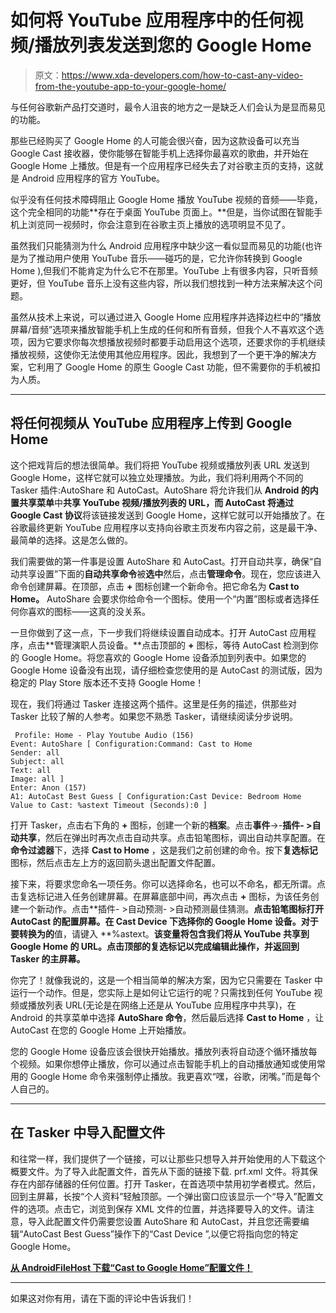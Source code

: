# 如何将 YouTube 应用程序中的任何视频/播放列表发送到您的 Google Home

> 原文：<https://www.xda-developers.com/how-to-cast-any-video-from-the-youtube-app-to-your-google-home/>

与任何谷歌新产品打交道时，最令人沮丧的地方之一是缺乏人们会认为是显而易见的功能。

那些已经购买了 Google Home 的人可能会很兴奋，因为这款设备可以充当 Google Cast 接收器，使你能够在智能手机上选择你最喜欢的歌曲，并开始在 Google Home 上播放。但是有一个应用程序已经失去了对谷歌主页的支持，这就是 Android 应用程序的官方 YouTube。

似乎没有任何技术障碍阻止 Google Home 播放 YouTube 视频的音频——毕竟，这个完全相同的功能**存在于桌面 YouTube 页面上。**但是，当你试图在智能手机上浏览同一视频时，你会注意到在谷歌主页上播放的选项明显不见了。

虽然我们只能猜测为什么 Android 应用程序中缺少这一看似显而易见的功能(也许是为了推动用户使用 YouTube 音乐——碰巧的是，它允许你转换到 Google Home ),但我们不能肯定为什么它不在那里。YouTube 上有很多内容，只听音频更好，但 YouTube 音乐上没有这些内容，所以我们想找到一种方法来解决这个问题。

虽然从技术上来说，可以通过进入 Google Home 应用程序并选择边栏中的“播放屏幕/音频”选项来播放智能手机上生成的任何和所有音频，但我个人不喜欢这个选项，因为它要求你每次想播放视频时都要手动启用这个选项，还要求你的手机继续播放视频，这使你无法使用其他应用程序。因此，我想到了一个更干净的解决方案，它利用了 Google Home 的原生 Google Cast 功能，但不需要你的手机被扣为人质。

* * *

## 将任何视频从 YouTube 应用程序上传到 Google Home

这个把戏背后的想法很简单。我们将把 YouTube 视频或播放列表 URL 发送到 Google Home，这样它就可以独立处理播放。为此，我们将利用两个不同的 Tasker 插件:AutoShare 和 AutoCast。AutoShare 将允许我们从 **Android 的内置共享菜单**中**共享 YouTube 视频/播放列表的 URL，而 AutoCast 将通过 Google Cast 协议**将该链接发送到 Google Home，这样它就可以开始播放了。在谷歌最终更新 YouTube 应用程序以支持向谷歌主页发布内容之前，这是最干净、最简单的选择。这是怎么做的。

我们需要做的第一件事是设置 AutoShare 和 AutoCast。打开自动共享，确保“自动共享设置”下面的**自动共享命令**被**选中**然后，点击**管理命令**。现在，您应该进入命令创建屏幕。在顶部，点击 **+** 图标创建一个新命令。把它命名为 **Cast to Home。** AutoShare 会要求你给命令一个图标。使用一个“内置”图标或者选择任何你喜欢的图标——这真的没关系。

一旦你做到了这一点，下一步我们将继续设置自动成本。打开 AutoCast 应用程序，点击**管理演职人员设备。**点击顶部的 **+** 图标，等待 AutoCast 检测到你的 Google Home。将您喜欢的 Google Home 设备添加到列表中。如果您的 Google Home 设备没有出现，请仔细检查您使用的是 AutoCast 的测试版，因为稳定的 Play Store 版本还不支持 Google Home！

现在，我们将通过 Tasker 连接这两个插件。这里是任务的描述，供那些对 Tasker 比较了解的人参考。如果您不熟悉 Tasker，请继续阅读分步说明。

```
 Profile: Home - Play Youtube Audio (156)
Event: AutoShare [ Configuration:Command: Cast to Home
Sender: all
Subject: all
Text: all
Image: all ]
Enter: Anon (157)
A1: AutoCast Best Guess [ Configuration:Cast Device: Bedroom Home
Value to Cast: %astext Timeout (Seconds):0 ] 
```

打开 Tasker，点击右下角的 **+** 图标，创建一个新的**档案**。点击**事件**->-**插件- >自动共享**，然后在弹出时再次点击自动共享。点击铅笔图标，调出自动共享配置。在**命令过滤器**下，选择 **Cast to Home** ，这是我们之前创建的命令。按下**复选标记**图标，然后点击左上方的返回箭头退出配置文件配置。

接下来，将要求您命名一项任务。你可以选择命名，也可以不命名，都无所谓。点击复选标记进入任务创建屏幕。在屏幕底部中间，再次点击 **+** 图标，为该任务创建一个新动作。点击**插件- >自动预测- >自动预测最佳猜测。**点击铅笔图标打开 AutoCast 的配置屏幕。在 **Cast Device** 下选择你的 Google Home 设备。对于要转换为的**值，请键入 **%astext。**该变量将包含我们将从 YouTube 共享到 Google Home 的 URL。点击顶部的复选标记以完成编辑此操作，并返回到 Tasker 的主屏幕。**

你完了！就像我说的，这是一个相当简单的解决方案，因为它只需要在 Tasker 中运行一个动作。但是，您实际上是如何让它运行的呢？只需找到任何 YouTube 视频或播放列表 URL(无论是在网络上还是从 YouTube 应用程序中共享)，在 Android 的共享菜单中选择 **AutoShare 命令**，然后最后选择 **Cast to Home** ，让 AutoCast 在您的 Google Home 上开始播放。

您的 Google Home 设备应该会很快开始播放。播放列表将自动逐个循环播放每个视频。如果你想停止播放，你可以通过点击智能手机上的自动播放通知或使用常用的 Google Home 命令来强制停止播放。我更喜欢“嘿，谷歌，闭嘴。”而是每个人自己的。

* * *

## 在 Tasker 中导入配置文件

和往常一样，我们提供了一个链接，可以让那些只想导入并开始使用的人下载这个概要文件。为了导入此配置文件，首先从下面的链接下载. prf.xml 文件。将其保存在内部存储器的任何位置。打开 Tasker，在首选项中禁用初学者模式。然后，回到主屏幕，长按“个人资料”轻触顶部。一个弹出窗口应该显示一个“导入”配置文件的选项。点击它，浏览到保存 XML 文件的位置，并选择要导入的文件。请注意，导入此配置文件仍需要您设置 AutoShare 和 AutoCast，并且您还需要编辑“AutoCast Best Guess”操作下的“Cast Device ”,以便它将指向您的特定 Google Home。

[**从 AndroidFileHost 下载“Cast to Google Home”配置文件！**](https://www.androidfilehost.com/?fid=745425885120708473)

* * *

如果这对你有用，请在下面的评论中告诉我们！